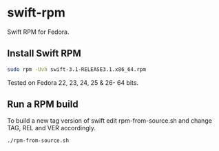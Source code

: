 # swift-rpm
Swift RPM for Fedora.

## Install Swift RPM
```bash
sudo rpm -Uvh swift-3.1-RELEASE3.1.x86_64.rpm
```
Tested on Fedora 22, 23, 24, 25 & 26- 64 bits.

## Run a RPM build

To build a new tag version of swift edit rpm-from-source.sh and change TAG, REL and VER accordingly.
```bash
./rpm-from-source.sh
```
